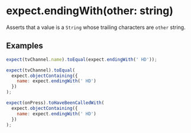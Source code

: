 # expect.endingWith(other: string)

Asserts that a value is a `String` whose trailing characters are `other` string.

## Examples

```js
expect(tvChannel.name).toEqual(expect.endingWith(' HD'));
```

```js
expect(tvChannel).toEqual(
  expect.objectContaining({
    name: expect.endingWith(' HD')
  })
);
```

```js
expect(onPress).toHaveBeenCalledWith(
  expect.objectContaining({
    name: expect.endingWith(' HD')
  })
);
```
